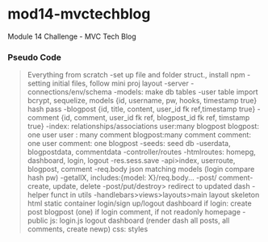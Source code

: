 # mod14-mvctechblog
Module 14 Challenge - MVC Tech Blog


### Pseudo Code
>Everything from scratch
-set up file and folder struct., install npm
-setting initial files, follow mini proj layout
    -server
    -connections/env/schema
-models: make db tables
    -user table
        import bcrypt, sequelize, models
        {id, username, pw, hooks, timestamp true}
        hash pass
    -blogpost
        {id, title, content, user_id fk ref,timestamp true}
    -comment
        {id, comment,  user_id fk ref, blogpost_id fk ref, timstamp true}
    -index: relationships/associations
        user:many blogpost
        blogpost: one user
        user : many comment
        blogpost:many comment
        comment: one user
        comment: one blogpost
-seeds: seed db
    -userdata, blogpostdata, commentdata
-controller/routes
    -htmlroutes: homepg, dashboard, login, logout
    -res.sess.save
    -api>index, userroute, blogpost, comment
        -req.body json matching models (login compare hash pw)
    -getallX, includes:{model: X}/req.body...
    -post/ comment-create, update, delete
        -post/put/destroy> redirect to updated dash
-helper funct in utils
-handlebars>views>layouts>main
    layout skeleton html
    static container
    login/sign up/logout
    dashboard if login: create post
    blogpost (one) if login comment, if not readonly
    homepage
-public 
    js:
        login.js
        logout
        dashboard (render dash all posts, all comments, create newp)
    css:
        styles
